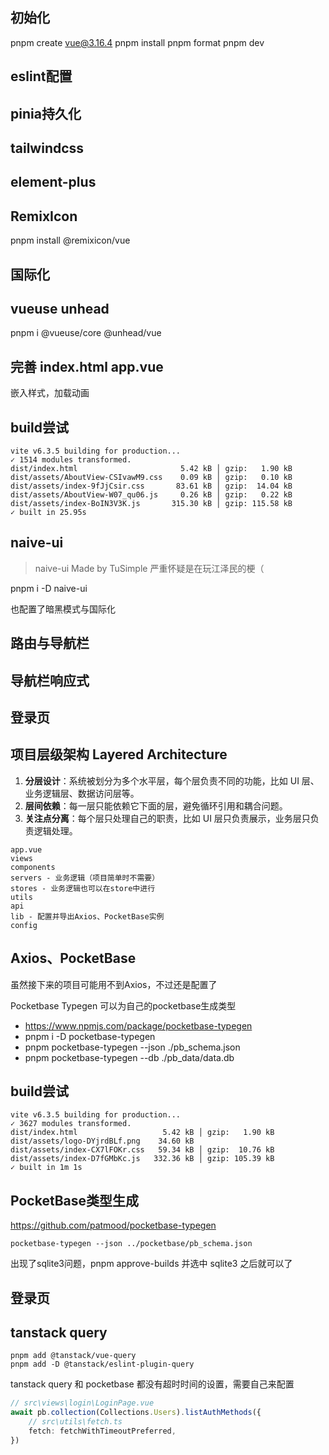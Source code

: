 ## 初始化
pnpm create vue@3.16.4
pnpm install
pnpm format
pnpm dev

## eslint配置

## pinia持久化

## tailwindcss

## element-plus

## RemixIcon
pnpm install @remixicon/vue

## 国际化

## vueuse unhead 
pnpm i @vueuse/core @unhead/vue

## 完善 index.html app.vue
嵌入样式，加载动画

## build尝试
```
vite v6.3.5 building for production...
✓ 1514 modules transformed.
dist/index.html                       5.42 kB │ gzip:   1.90 kB
dist/assets/AboutView-CSIvawM9.css    0.09 kB │ gzip:   0.10 kB
dist/assets/index-9fJjCsir.css       83.61 kB │ gzip:  14.04 kB
dist/assets/AboutView-W07_qu06.js     0.26 kB │ gzip:   0.22 kB
dist/assets/index-BoIN3V3K.js       315.30 kB │ gzip: 115.58 kB
✓ built in 25.95s
```
## naive-ui
> naive-ui Made by TuSimple 严重怀疑是在玩江泽民的梗（

pnpm i -D naive-ui

也配置了暗黑模式与国际化

## 路由与导航栏

## 导航栏响应式

## 登录页

## 项目层级架构 Layered Architecture
1. **分层设计**：系统被划分为多个水平层，每个层负责不同的功能，比如 UI 层、业务逻辑层、数据访问层等。
2. **层间依赖**：每一层只能依赖它下面的层，避免循环引用和耦合问题。
3. **关注点分离**：每个层只处理自己的职责，比如 UI 层只负责展示，业务层只负责逻辑处理。
```
app.vue
views
components
servers - 业务逻辑（项目简单时不需要）
stores - 业务逻辑也可以在store中进行
utils
api
lib - 配置并导出Axios、PocketBase实例
config
```

## Axios、PocketBase
虽然接下来的项目可能用不到Axios，不过还是配置了

Pocketbase Typegen 可以为自己的pocketbase生成类型
- https://www.npmjs.com/package/pocketbase-typegen
- pnpm i -D pocketbase-typegen
- pnpm pocketbase-typegen --json ./pb_schema.json
- pnpm pocketbase-typegen --db ./pb_data/data.db

## build尝试
```
vite v6.3.5 building for production...
✓ 3627 modules transformed.
dist/index.html                   5.42 kB │ gzip:   1.90 kB
dist/assets/logo-DYjrdBLf.png    34.60 kB
dist/assets/index-CX7lFOKr.css   59.34 kB │ gzip:  10.76 kB
dist/assets/index-D7fGMbKc.js   332.36 kB │ gzip: 105.39 kB
✓ built in 1m 1s
```

## PocketBase类型生成
https://github.com/patmood/pocketbase-typegen
```
pocketbase-typegen --json ../pocketbase/pb_schema.json
```

出现了sqlite3问题，pnpm approve-builds 并选中 sqlite3 之后就可以了

## 登录页

## tanstack query
```
pnpm add @tanstack/vue-query
pnpm add -D @tanstack/eslint-plugin-query
```
tanstack query 和 pocketbase 都没有超时时间的设置，需要自己来配置
```ts
// src\views\login\LoginPage.vue
await pb.collection(Collections.Users).listAuthMethods({
    // src\utils\fetch.ts
    fetch: fetchWithTimeoutPreferred,
})
```
